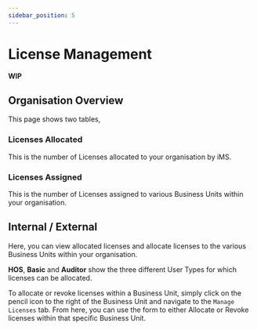 ```yaml
---
sidebar_position: 5
---
```


# License Management

**WIP**

## Organisation Overview

This page shows two tables,

### Licenses Allocated

This is the number of Licenses allocated to your organisation by iMS.

### Licenses Assigned

This is the number of Licenses assigned to various Business Units within your organisation.

## Internal / External

Here, you can view allocated licenses and allocate licenses to the various Business Units within your organisation.

**HOS**, **Basic** and **Auditor** show the three different User Types for which licenses can be allocated.

To allocate or revoke licenses within a Business Unit, simply click on the pencil icon to the right of the Business Unit and navigate to the `Manage Licenses` tab. From here, you can use the form to either Allocate or Revoke licenses within that specific Business Unit.